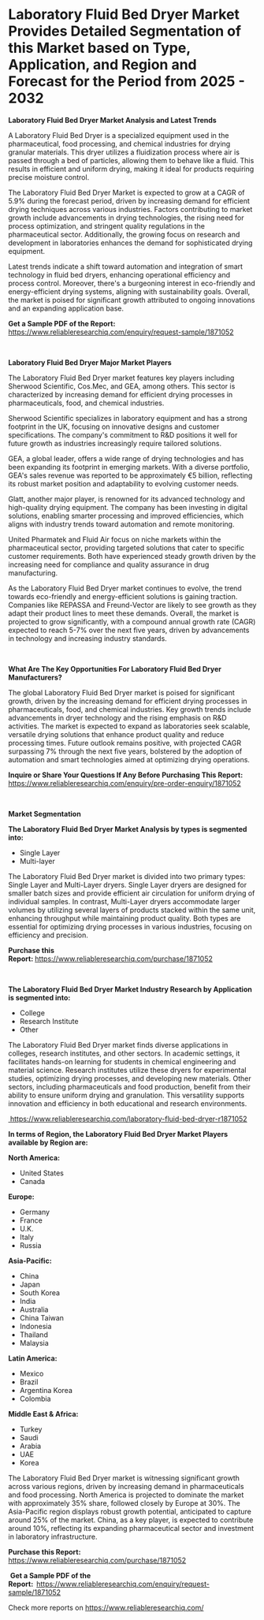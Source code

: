 <p><h1>Laboratory Fluid Bed Dryer Market Provides Detailed Segmentation of this Market based on Type, Application, and Region and Forecast for the Period from 2025 - 2032</h1></p><p><strong>Laboratory Fluid Bed Dryer Market Analysis and Latest Trends</strong></p>
<p><p>A Laboratory Fluid Bed Dryer is a specialized equipment used in the pharmaceutical, food processing, and chemical industries for drying granular materials. This dryer utilizes a fluidization process where air is passed through a bed of particles, allowing them to behave like a fluid. This results in efficient and uniform drying, making it ideal for products requiring precise moisture control.</p><p>The Laboratory Fluid Bed Dryer Market is expected to grow at a CAGR of 5.9% during the forecast period, driven by increasing demand for efficient drying techniques across various industries. Factors contributing to market growth include advancements in drying technologies, the rising need for process optimization, and stringent quality regulations in the pharmaceutical sector. Additionally, the growing focus on research and development in laboratories enhances the demand for sophisticated drying equipment. </p><p>Latest trends indicate a shift toward automation and integration of smart technology in fluid bed dryers, enhancing operational efficiency and process control. Moreover, there's a burgeoning interest in eco-friendly and energy-efficient drying systems, aligning with sustainability goals. Overall, the market is poised for significant growth attributed to ongoing innovations and an expanding application base.</p></p>
<p><strong>Get a Sample PDF of the Report:&nbsp;</strong> <a href="https://www.reliableresearchiq.com/enquiry/request-sample/1871052?utm_campaign=2810&utm_medium=2&utm_source=Github&utm_content=ia&utm_term=11042025&utm_id=laboratory-fluid-bed-dryer">https://www.reliableresearchiq.com/enquiry/request-sample/1871052</a></p>
<p>&nbsp;</p>
<p><strong>Laboratory Fluid Bed Dryer Major Market Players</strong></p>
<p><p>The Laboratory Fluid Bed Dryer market features key players including Sherwood Scientific, Cos.Mec, and GEA, among others. This sector is characterized by increasing demand for efficient drying processes in pharmaceuticals, food, and chemical industries. </p><p>Sherwood Scientific specializes in laboratory equipment and has a strong footprint in the UK, focusing on innovative designs and customer specifications. The company's commitment to R&D positions it well for future growth as industries increasingly require tailored solutions.</p><p>GEA, a global leader, offers a wide range of drying technologies and has been expanding its footprint in emerging markets. With a diverse portfolio, GEA's sales revenue was reported to be approximately €5 billion, reflecting its robust market position and adaptability to evolving customer needs.</p><p>Glatt, another major player, is renowned for its advanced technology and high-quality drying equipment. The company has been investing in digital solutions, enabling smarter processing and improved efficiencies, which aligns with industry trends toward automation and remote monitoring.</p><p>United Pharmatek and Fluid Air focus on niche markets within the pharmaceutical sector, providing targeted solutions that cater to specific customer requirements. Both have experienced steady growth driven by the increasing need for compliance and quality assurance in drug manufacturing.</p><p>As the Laboratory Fluid Bed Dryer market continues to evolve, the trend towards eco-friendly and energy-efficient solutions is gaining traction. Companies like REPASSA and Freund-Vector are likely to see growth as they adapt their product lines to meet these demands. Overall, the market is projected to grow significantly, with a compound annual growth rate (CAGR) expected to reach 5-7% over the next five years, driven by advancements in technology and increasing industry standards.</p></p>
<p>&nbsp;</p>
<p><strong>What Are The Key Opportunities For Laboratory Fluid Bed Dryer Manufacturers?</strong></p>
<p><p>The global Laboratory Fluid Bed Dryer market is poised for significant growth, driven by the increasing demand for efficient drying processes in pharmaceuticals, food, and chemical industries. Key growth trends include advancements in dryer technology and the rising emphasis on R&D activities. The market is expected to expand as laboratories seek scalable, versatile drying solutions that enhance product quality and reduce processing times. Future outlook remains positive, with projected CAGR surpassing 7% through the next five years, bolstered by the adoption of automation and smart technologies aimed at optimizing drying operations.</p></p>
<p><strong>Inquire or Share Your Questions If Any Before Purchasing This Report:</strong> <a href="https://www.reliableresearchiq.com/enquiry/pre-order-enquiry/1871052?utm_campaign=2810&utm_medium=2&utm_source=Github&utm_content=ia&utm_term=11042025&utm_id=laboratory-fluid-bed-dryer">https://www.reliableresearchiq.com/enquiry/pre-order-enquiry/1871052</a></p>
<p>&nbsp;</p>
<p><strong>Market Segmentation</strong></p>
<p><strong>The Laboratory Fluid Bed Dryer Market Analysis by types is segmented into:</strong></p>
<p><ul><li>Single Layer</li><li>Multi-layer</li></ul></p>
<p><p>The Laboratory Fluid Bed Dryer market is divided into two primary types: Single Layer and Multi-Layer dryers. Single Layer dryers are designed for smaller batch sizes and provide efficient air circulation for uniform drying of individual samples. In contrast, Multi-Layer dryers accommodate larger volumes by utilizing several layers of products stacked within the same unit, enhancing throughput while maintaining product quality. Both types are essential for optimizing drying processes in various industries, focusing on efficiency and precision.</p></p>
<p><strong>Purchase this Report:&nbsp;</strong><a href="https://www.reliableresearchiq.com/purchase/1871052?utm_campaign=2810&utm_medium=2&utm_source=Github&utm_content=ia&utm_term=11042025&utm_id=laboratory-fluid-bed-dryer">https://www.reliableresearchiq.com/purchase/1871052</a></p>
<p>&nbsp;</p>
<p><strong>The Laboratory Fluid Bed Dryer Market Industry Research by Application is segmented into:</strong></p>
<p><ul><li>College</li><li>Research Institute</li><li>Other</li></ul></p>
<p><p>The Laboratory Fluid Bed Dryer market finds diverse applications in colleges, research institutes, and other sectors. In academic settings, it facilitates hands-on learning for students in chemical engineering and material science. Research institutes utilize these dryers for experimental studies, optimizing drying processes, and developing new materials. Other sectors, including pharmaceuticals and food production, benefit from their ability to ensure uniform drying and granulation. This versatility supports innovation and efficiency in both educational and research environments.</p></p>
<p><a href="https://www.reliableresearchiq.com/laboratory-fluid-bed-dryer-r1871052?utm_campaign=2810&utm_medium=2&utm_source=Github&utm_content=ia&utm_term=11042025&utm_id=laboratory-fluid-bed-dryer">&nbsp;https://www.reliableresearchiq.com/laboratory-fluid-bed-dryer-r1871052</a></p>
<p><strong>In terms of Region, the Laboratory Fluid Bed Dryer Market Players available by Region are:</strong></p>
<p>
    <p> <strong> North America: </strong>
        <ul>
            <li>United States</li>
            <li>Canada</li>
        </ul>
        </p> 
    <p> <strong> Europe: </strong>
        <ul>
            <li>Germany</li>
            <li>France</li>
            <li>U.K.</li>
            <li>Italy</li>
            <li>Russia</li>
        </ul>
        </p> 
    <p> <strong> Asia-Pacific: </strong>
        <ul>
            <li>China</li>
            <li>Japan</li>
            <li>South Korea</li>
            <li>India</li>
            <li>Australia</li>
            <li>China Taiwan</li>
            <li>Indonesia</li>
            <li>Thailand</li>
            <li>Malaysia</li>
        </ul>
        </p> 
    <p> <strong> Latin America: </strong>
        <ul>
            <li>Mexico</li>
            <li>Brazil</li>
            <li>Argentina Korea</li>
            <li>Colombia</li>
        </ul>
        </p> 
    <p> <strong> Middle East & Africa: </strong>
        <ul>
            <li>Turkey</li>
            <li>Saudi</li>
            <li>Arabia</li>
            <li>UAE</li>
            <li>Korea</li>
        </ul>
    </p>
    </p>
<p><p>The Laboratory Fluid Bed Dryer market is witnessing significant growth across various regions, driven by increasing demand in pharmaceuticals and food processing. North America is projected to dominate the market with approximately 35% share, followed closely by Europe at 30%. The Asia-Pacific region displays robust growth potential, anticipated to capture around 25% of the market. China, as a key player, is expected to contribute around 10%, reflecting its expanding pharmaceutical sector and investment in laboratory infrastructure.</p></p>
<p><strong>Purchase this Report: </strong><a href="https://www.reliableresearchiq.com/purchase/1871052?utm_campaign=2810&utm_medium=2&utm_source=Github&utm_content=ia&utm_term=11042025&utm_id=laboratory-fluid-bed-dryer">https://www.reliableresearchiq.com/purchase/1871052</a></p>
<p>&nbsp;<strong>Get a Sample PDF of the Report:&nbsp;&nbsp;</strong><a href="https://www.reliableresearchiq.com/enquiry/request-sample/1871052?utm_campaign=2810&utm_medium=2&utm_source=Github&utm_content=ia&utm_term=11042025&utm_id=laboratory-fluid-bed-dryer">https://www.reliableresearchiq.com/enquiry/request-sample/1871052</a></p>
<p><strong></strong></p>
<p>Check more reports on <a href="https://www.reliableresearchiq.com/?utm_campaign=2810&utm_medium=2&utm_source=Github&utm_content=ia&utm_term=11042025&utm_id=laboratory-fluid-bed-dryer">https://www.reliableresearchiq.com/</a></p>